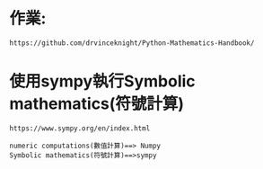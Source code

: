 
# 作業:
```
https://github.com/drvinceknight/Python-Mathematics-Handbook/
```
# 使用sympy執行Symbolic mathematics(符號計算)
```
https://www.sympy.org/en/index.html

numeric computations(數值計算)==> Numpy
Symbolic mathematics(符號計算)==>sympy
```
